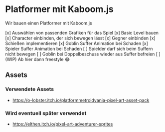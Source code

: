 # Platformer mit Kaboom.js

Wir bauen einen Platformer mit Kaboom.js

[x] Auswählen von passenden Grafiken für das Spiel
[x] Basic Level bauen
[x] Character einbinden, der sich bewegen lässt
[x] Gegner einbinden
[x] Schießen implementieren
[x] Goblin Suffer Animation bei Schaden
[x] Spieler Suffer Animation bei Schaden
[ ] Spielder darf sich beim Suffern nicht bewegen
[ ] Goblin bei Doppelbeschuss wieder aus Suffer befreien
[ ] (WIP) Ab hier dann freestyle 😂

## Assets

### Verwendete Assets

- https://o-lobster.itch.io/platformmetroidvania-pixel-art-asset-pack

### Wird eventuell später verwendet

- https://elthen.itch.io/pixel-art-adventurer-sprites
